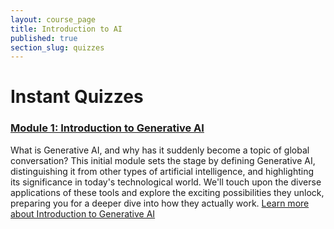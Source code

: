 ```yaml
---
layout: course_page
title: Introduction to AI
published: true
section_slug: quizzes
---
```


# Instant Quizzes


### [Module 1: Introduction to Generative AI](./module1-intro-to-genai/)
What is Generative AI, and why has it suddenly become a topic of global conversation? This initial module sets the stage by defining Generative AI, distinguishing it from other types of artificial intelligence, and highlighting its significance in today's technological world. We'll touch upon the diverse applications of these tools and explore the exciting possibilities they unlock, preparing you for a deeper dive into how they actually work.
[Learn more about Introduction to Generative AI](./module1-intro-to-genai/)
